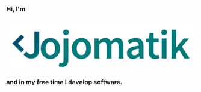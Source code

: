 ### Hi, I'm
### ![jojomatik printmark](resources/jojomatik_printmark.png)
### and in my free time I develop  software.
